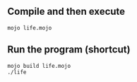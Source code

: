## Compile and then execute

```mojo
mojo life.mojo
```

## Run the program (shortcut)

```mojo
mojo build life.mojo
./life
```